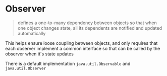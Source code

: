 # Observer 

> defines a one-to-many dependency between objects so that when one object changes state, all its dependents are notified and updated automatically 

This helps ensure loose coupling between objects, and 
only requires that each observer implement a common interface
so that can be called by the observer when it's state updates

There is a default implementation `java.util.Observable` and `java.util.Observer`